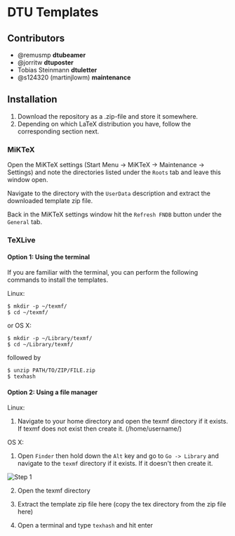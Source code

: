 # DTU Templates #

## Contributors ##

* @remusmp **dtubeamer**
* @jorritw **dtuposter**
* Tobias Steinmann **dtuletter**
* @s124320 (martinjlowm) **maintenance**

## Installation ##
1. Download the repository as a .zip-file and store it somewhere.
2. Depending on which LaTeX distribution you have, follow the corresponding
   section next.

### MiKTeX ###

Open the MiKTeX settings (Start Menu -> MiKTeX -> Maintenance -> Settings) and
note the directories listed under the `Roots` tab and leave this window open.

Navigate to the directory with the `UserData` description and extract the
downloaded template zip file.

Back in the MiKTeX settings window hit the `Refresh FNDB` button under the
`General` tab.


### TeXLive ###
#### Option 1: Using the terminal ####

If you are familiar with the terminal, you can perform the following commands to
install the templates.

Linux:
```
$ mkdir -p ~/texmf/
$ cd ~/texmf/
```

or OS X:
```
$ mkdir -p ~/Library/texmf/
$ cd ~/Library/texmf/
```

followed by
```
$ unzip PATH/TO/ZIP/FILE.zip
$ texhash
```

#### Option 2: Using a file manager ####

Linux:

1. Navigate to your home directory and open the texmf directory if it
   exists. If texmf does not exist then create it. (/home/username/)

OS X:
1. Open `Finder` then hold down the `Alt` key and go to `Go -> Library` and
   navigate to the `texmf` directory if it exists. If it doesn't then create it.

![Step 1](https://gitlab.gbar.dtu.dk/latex/dtutemplates/raw/master/screenshots/osx_step_1.png)

2. Open the texmf directory

3. Extract the template zip file here (copy the tex directory from the zip file here)

4. Open a terminal and type `texhash` and hit enter
